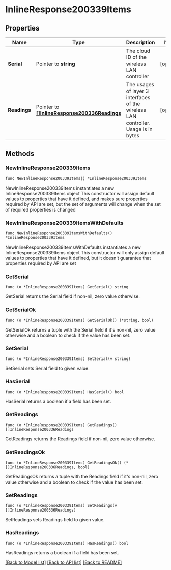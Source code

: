 # InlineResponse200339Items

## Properties

Name | Type | Description | Notes
------------ | ------------- | ------------- | -------------
**Serial** | Pointer to **string** | The cloud ID of the wireless LAN controller | [optional] 
**Readings** | Pointer to [**[]InlineResponse200336Readings**](InlineResponse200336Readings.md) | The usages of layer 3 interfaces of the wireless LAN controller. Usage is in bytes | [optional] 

## Methods

### NewInlineResponse200339Items

`func NewInlineResponse200339Items() *InlineResponse200339Items`

NewInlineResponse200339Items instantiates a new InlineResponse200339Items object
This constructor will assign default values to properties that have it defined,
and makes sure properties required by API are set, but the set of arguments
will change when the set of required properties is changed

### NewInlineResponse200339ItemsWithDefaults

`func NewInlineResponse200339ItemsWithDefaults() *InlineResponse200339Items`

NewInlineResponse200339ItemsWithDefaults instantiates a new InlineResponse200339Items object
This constructor will only assign default values to properties that have it defined,
but it doesn't guarantee that properties required by API are set

### GetSerial

`func (o *InlineResponse200339Items) GetSerial() string`

GetSerial returns the Serial field if non-nil, zero value otherwise.

### GetSerialOk

`func (o *InlineResponse200339Items) GetSerialOk() (*string, bool)`

GetSerialOk returns a tuple with the Serial field if it's non-nil, zero value otherwise
and a boolean to check if the value has been set.

### SetSerial

`func (o *InlineResponse200339Items) SetSerial(v string)`

SetSerial sets Serial field to given value.

### HasSerial

`func (o *InlineResponse200339Items) HasSerial() bool`

HasSerial returns a boolean if a field has been set.

### GetReadings

`func (o *InlineResponse200339Items) GetReadings() []InlineResponse200336Readings`

GetReadings returns the Readings field if non-nil, zero value otherwise.

### GetReadingsOk

`func (o *InlineResponse200339Items) GetReadingsOk() (*[]InlineResponse200336Readings, bool)`

GetReadingsOk returns a tuple with the Readings field if it's non-nil, zero value otherwise
and a boolean to check if the value has been set.

### SetReadings

`func (o *InlineResponse200339Items) SetReadings(v []InlineResponse200336Readings)`

SetReadings sets Readings field to given value.

### HasReadings

`func (o *InlineResponse200339Items) HasReadings() bool`

HasReadings returns a boolean if a field has been set.


[[Back to Model list]](../README.md#documentation-for-models) [[Back to API list]](../README.md#documentation-for-api-endpoints) [[Back to README]](../README.md)


